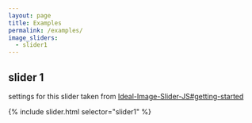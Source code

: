 ```yaml
---
layout: page
title: Examples
permalink: /examples/
image_sliders:
  - slider1
---
```


## slider 1

settings for this slider taken from [Ideal-Image-Slider-JS#getting-started](https://github.com/Codeinwp/Ideal-Image-Slider-JS#getting-started)

{% include slider.html selector="slider1" %}
